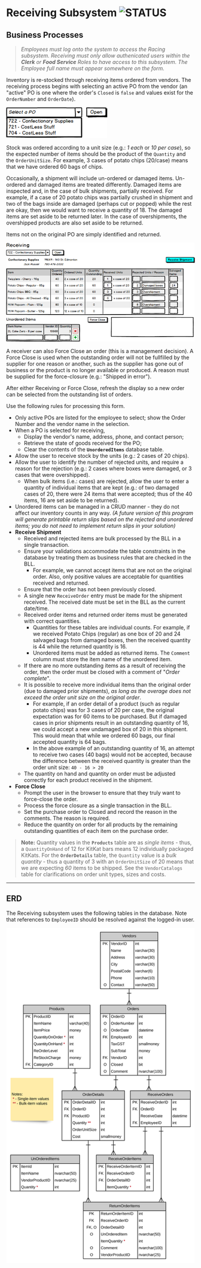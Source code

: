 # Receiving Subsystem ![STATUS](https://img.shields.io/badge/Status-V1.1-green?logo=jekyll)

## Business Processes

> *Employees must log onto the system to access the Racing subsystem. Receiving must only allow authenicated users within the **Clerk** or **Food Service** Roles to have access to this subsystem. The Employee full name must appear somewhere on the form.*

Inventory is re-stocked through receiving items ordered from vendors. The receiving process begins with selecting an active PO from the vendor (an "active" PO is one where the order's `Closed` is `false` and values exist for the `OrderNumber` and `OrderDate`).

![Vendor Selection](./Receiving-Vendor.png)

Stock was ordered according to a unit size (e.g.: *1 each* or *10 per case*), so the expected number of items should be the product of the `Quantity` and the `OrderUnitSize`. For example, 3 cases of potato chips (20/case) means that we have ordered 60 bags of chips.

Occasionally, a shipment will include un-ordered or damaged items. Un-ordered and damaged items are treated differently. Damaged items are inspected and, in the case of bulk shipments, partially received. For example, if a case of 20 potato chips was partially crushed in shipment and two of the bags inside are damaged (perhaps cut or popped) while the rest are okay, then we would want to receive a quantity of 18. The damaged items are set aside to be returned later. In the case of overshipments, the overshipped products are also set aside to be returned.

Items not on the original PO are simply identified and returned. 

![Receiving](./Receiving.png)

A receiver can also Force Close an order (this is a management decision). A Force Close is used when the outstanding order will not be fullfilled by the supplier for one reason or another, such as the supplier has gone out of business or the product is no longer available or produced. A reason must be supplied for the force-closure (e.g.: "Shipped in error").

After either Receiving or Force Close, refresh the display so a new order can be selected from the outstanding list of orders.

Use the following rules for processing this form.

- Only active POs are listed for the employee to select; show the Order Number and the vendor name in the selection.
- When a PO is selected for receiving,
  - Display the vendor's name, address, phone, and contact person;
  - Retrieve the state of goods received for the PO;
  - Clear the contents of the **`UnorderedItems`** database table.
- Allow the user to receive stock by the units (e.g.: 2 cases of 20 chips).
- Allow the user to identify the number of rejected units, and require a reason for the rejection (e.g.: 2 cases where boxes were damaged, or 3 cases that were overshipped).
  - When bulk items (i.e.: cases) are rejected, allow the user to enter a quantity of individual items that are kept (e.g.: of two damaged cases of 20, there were 24 items that were accepted; thus of the 40 items, 16 are set aside to be returned).
- Unordered items can be managed in a CRUD manner - they do not affect our inventory counts in any way. *(A future version of this program will generate printable return slips based on the rejected and unordered items; you do not need to implement return slips in your solution)*
- **Receive Shipment**
  - Received and rejected items are bulk processed by the BLL in a single transaction.
  - Ensure your validations accommodate the table constraints in the database by treating them as business rules that are checked in the BLL.
    - For example, we cannot accept items that are not on the original order. Also, only positive values are acceptable for quantities received and returned.
  - Ensure that the order has not been previously closed.
  - A single new `ReceiveOrder` entry must be made for the shipment received. The received date must be set in the BLL as the current date/time.
  - Received order items and returned order items must be generated with correct quantities.
    - Quantities for these tables are individual counts. For example, if we received Potato Chips (regular) as one box of 20 and 24 salvaged bags from damaged boxes, then the received quantity is 44 while the returned quantity is 16.
    - Unordered items must be added as returned items. The `Comment` column must store the item name of the unordered item.
  - If there are no more outstanding items as a result of receiving the order, then the order must be closed with a comment of "*Order complete*".
  - It is possible to receive more individual items than the original order (due to damaged prior shipments), *as long as the overage does not exceed the order unit size on the original order*.
    - For example, if an order detail of a product (such as regular potato chips) was for 3 cases of 20 per case, the original expectation was for 60 items to be purchased. But if damaged cases in prior shipments result in an outstanding quantity of 16, we could accept a new undamaged box of 20 in this shipment. This would mean that while we ordered 60 bags, our final accepted quantity is 64 bags.
    - In the above example of an outstanding quantity of 16, an attempt to receive two cases (40 bags) would not be accepted, because the difference between the received quantity is greater than the order unit size: `40 - 16 > 20`
  - The quantity on hand and quantity on order must be adjusted correctly for each product received in the shipment.
- **Force Close**
  - Prompt the user in the browser to ensure that they truly want to force-close the order.
  - Process the force closure as a single transaction in the BLL.
  - Set the purchase order to Closed and record the reason in the comments. The reason is required.
  - Reduce the quantity on order for all products by the remaining outstanding quantities of each item on the purchase order.

> **Note:** Quantity values in the **`Products`** table are as *single items* - thus, a `QuantityOnHand` of 12 for KitKat bars means 12 individually packaged KitKats. For the **`OrderDetails`** table, the `Quantity` value is a *bulk quantity* - thus a quantity of 3 with an `OrderUnitSize` of 20 means that we are expecting *60* items to be shipped. See the `VendorCatalogs` table for clarifications on order unit types, sizes and costs.

----

## ERD

The Receiving subsystem uses the following tables in the database. Note that references to `EmployeeID` should be resolved against the logged-in user.

![ERD](./eRace-2018-Receiving.svg)
